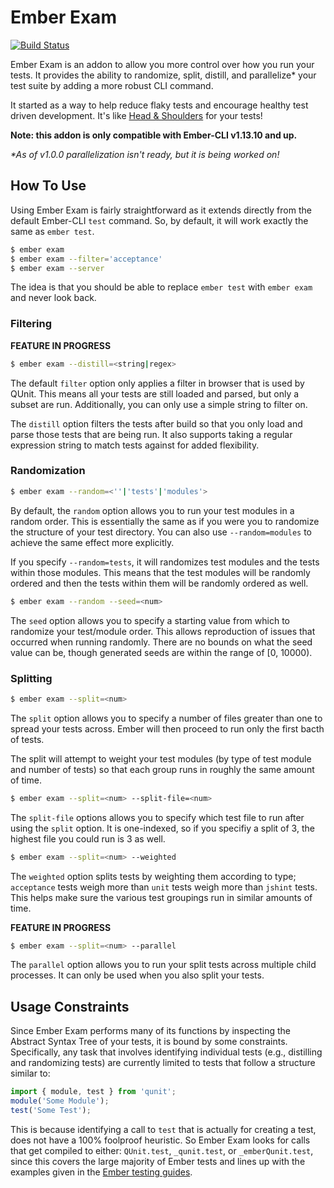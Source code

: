 # Ember Exam

[![Build Status](https://travis-ci.org/trentmwillis/ember-exam.svg)](https://travis-ci.org/trentmwillis/ember-exam)

Ember Exam is an addon to allow you more control over how you run your tests. It provides the ability to randomize, split, distill, and parallelize* your test suite by adding a more robust CLI command.

It started as a way to help reduce flaky tests and encourage healthy test driven development. It's like [Head & Shoulders](http://www.headandshoulders.com/) for your tests!

**Note: this addon is only compatible with Ember-CLI v1.13.10 and up.**

_*As of v1.0.0 parallelization isn't ready, but it is being worked on!_

## How To Use

Using Ember Exam is fairly straightforward as it extends directly from the default Ember-CLI `test` command. So, by default, it will work exactly the same as `ember test`.

```bash
$ ember exam
$ ember exam --filter='acceptance'
$ ember exam --server
```

 The idea is that you should be able to replace `ember test` with `ember exam` and never look back.

### Filtering

**FEATURE IN PROGRESS**

```bash
$ ember exam --distill=<string|regex>
```

The default `filter` option only applies a filter in browser that is used by QUnit. This means all your tests are still loaded and parsed, but only a subset are run. Additionally, you can only use a simple string to filter on.

The `distill` option filters the tests after build so that you only load and parse those tests that are being run. It also supports taking a regular expression string to match tests against for added flexibility.

### Randomization

```bash
$ ember exam --random=<''|'tests'|'modules'>
```

By default, the `random` option allows you to run your test modules in a random order. This is essentially the same as if you were you to randomize the structure of your test directory. You can also use `--random=modules` to achieve the same effect more explicitly.

If you specify `--random=tests`, it will randomizes test modules and the tests within those modules. This means that the test modules will be randomly ordered and then the tests within them will be randomly ordered as well.

```bash
$ ember exam --random --seed=<num>
```

The `seed` option allows you to specify a starting value from which to randomize your test/module order. This allows reproduction of issues that occurred when running randomly. There are no bounds on what the seed value can be, though generated seeds are within the range of [0, 10000).

### Splitting

```bash
$ ember exam --split=<num>
```

The `split` option allows you to specify a number of files greater than one to spread your tests across. Ember will then proceed to run only the first bacth of tests.

The split will attempt to weight your test modules (by type of test module and number of tests) so that each group runs in roughly the same amount of time.

```bash
$ ember exam --split=<num> --split-file=<num>
```

The `split-file` options allows you to specify which test file to run after using the `split` option. It is one-indexed, so if you specifiy a split of 3, the highest file you could run is 3 as well.

```bash
$ ember exam --split=<num> --weighted
```

The `weighted` option splits tests by weighting them according to type; `acceptance` tests weigh more than `unit` tests weigh more than `jshint` tests. This helps make sure the various test groupings run in similar amounts of time.

**FEATURE IN PROGRESS**

```bash
$ ember exam --split=<num> --parallel
```

The `parallel` option allows you to run your split tests across multiple child processes. It can only be used when you also split your tests.

## Usage Constraints

Since Ember Exam performs many of its functions by inspecting the Abstract Syntax Tree of your tests, it is bound by some constraints. Specifically, any task that involves identifying individual tests (e.g., distilling and randomizing tests) are currently limited to tests that follow a structure similar to:

```javascript
import { module, test } from 'qunit';
module('Some Module');
test('Some Test');
```

This is because identifying a call to `test` that is actually for creating a test, does not have a 100% foolproof heuristic. So Ember Exam looks for calls that get compiled to either: `QUnit.test`, `_qunit.test`, or `_emberQunit.test`, since this covers the large majority of Ember tests and lines up with the examples given in the [Ember testing guides](http://guides.emberjs.com/v2.2.0/testing/).
